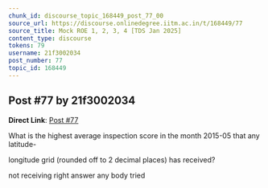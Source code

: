 ```yaml
---
chunk_id: discourse_topic_168449_post_77_00
source_url: https://discourse.onlinedegree.iitm.ac.in/t/168449/77
source_title: Mock ROE 1, 2, 3, 4 [TDS Jan 2025]
content_type: discourse
tokens: 79
username: 21f3002034
post_number: 77
topic_id: 168449
---
```


## Post #77 by 21f3002034

**Direct Link**: [Post #77](https://discourse.onlinedegree.iitm.ac.in/t/168449/77)

What is the highest average inspection score in the month 2015-05 that any latitude-

longitude grid (rounded off to 2 decimal places) has received?

not receiving right answer any body tried
